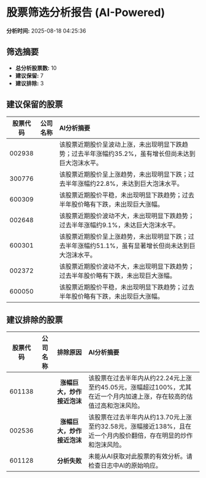 # 股票筛选分析报告 (AI-Powered)

**分析时间:** 2025-08-18 04:25:36

## 筛选摘要

- **总分析股票数:** 10
- **建议保留:** 7
- **建议排除:** 3

## 建议保留的股票

| 股票代码 | 公司名称 | AI分析摘要 |
|:---:|:---:|:---|
| 002938 |  | 该股票近期股价呈波动上涨，未出现明显下跌趋势；过去半年涨幅约35.2%，虽有增长但尚未达到巨大泡沫水平。 |
| 300776 |  | 该股票近期股价呈上涨趋势，未出现明显下跌；过去半年涨幅约22.8%，未达到巨大泡沫水平。 |
| 600309 |  | 该股票近期股价平稳，未出现明显下跌趋势；过去半年股价略有下跌，未出现巨大涨幅。 |
| 002648 |  | 该股票近期股价波动不大，未出现明显下跌趋势；过去半年涨幅约9.1%，未达巨大泡沫水平。 |
| 600301 |  | 该股票近期股价呈上涨趋势，未出现明显下跌；过去半年涨幅约51.1%，虽有显著增长但尚未达到巨大泡沫水平。 |
| 002372 |  | 该股票近期股价波动不大，未出现明显下跌趋势；过去半年股价略有下跌，未出现巨大涨幅。 |
| 600050 |  | 该股票近期股价平稳，未出现明显下跌趋势；过去半年股价略有下跌，未出现巨大涨幅。 |

## 建议排除的股票

| 股票代码 | 公司名称 | 排除原因 | AI分析摘要 |
|:---:|:---:|:---:|:---|
| 601138 |  | **涨幅巨大，炒作接近泡沫** | 该股票在过去半年内从约22.24元上涨至约45.05元，涨幅超过100%，尤其在近一个月内加速上涨，存在较高的估值过高和泡沫风险。 |
| 002536 |  | **涨幅巨大，炒作接近泡沫** | 该股票在过去半年内从约13.70元上涨至约32.58元，涨幅接近138%，且在近一个月内股价翻倍，存在明显的炒作和泡沫风险。 |
| 601128 |  | **分析失败** | 未能从AI获取对此股票的有效分析。请检查日志中AI的原始响应。 |

